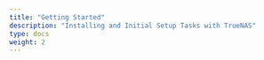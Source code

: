 ```yaml
---
title: "Getting Started"
description: "Installing and Initial Setup Tasks with TrueNAS"
type: docs
weight: 2
---
```


